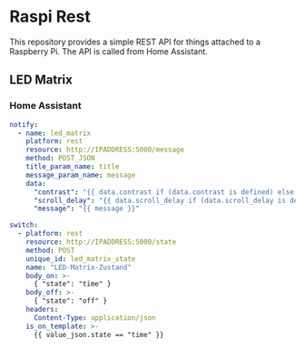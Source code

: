 # Raspi Rest

This repository provides a simple REST API for things attached to a Raspberry Pi. The API is called from Home Assistant.

## LED Matrix

### Home Assistant



```yaml
notify:
  - name: led_matrix
    platform: rest
    resource: http://IPADDRESS:5000/message
    method: POST_JSON
    title_param_name: title
    message_param_name: message
    data:
      "contrast": "{{ data.contrast if (data.contrast is defined) else 255 }}"
      "scroll_delay": "{{ data.scroll_delay if (data.scroll_delay is defined) else 0.06 }}"
      "message": "{{ message }}"
```


```yaml
switch:
  - platform: rest
    resource: http://IPADDRESS:5000/state
    method: POST
    unique_id: led_matrix_state
    name: "LED-Matrix-Zustand"
    body_on: >-
      { "state": "time" }
    body_off: >-
      { "state": "off" }
    headers:
      Content-Type: application/json
    is_on_template: >-
      {{ value_json.state == "time" }}

```